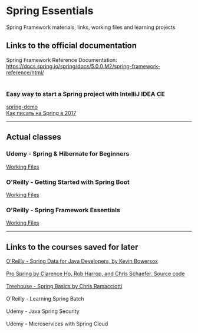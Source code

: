# Spring Essentials
Spring Framework materials, links, working files and learning projects

## Links to the official documentation
Spring Framework Reference Documentation: https://docs.spring.io/spring/docs/5.0.0.M2/spring-framework-reference/html/ 
<br></br>
### Easy way to start a Spring project with IntelliJ IDEA CE
<a href="https://github.com/alek-sys/spring-demo"> spring-demo </a>  
<a href="https://habrahabr.ru/post/333756/"> Как писать на Spring в 2017 </a>

----
## Actual classes 
### Udemy - Spring & Hibernate for Beginners
<a href="https://github.com/Benkoff/Udemy-Spring-Hibernate-for-Beginners"> Working Files </a>


### O'Reilly - Getting Started with Spring Boot 
<a href="https://github.com/Benkoff/Spring-Essentials/tree/master/O'Reilly%20-%20Getting%20Started%20with%20Spring%20Boot/Working%20Files"> Working Files </a>


### O'Reilly - Spring Framework Essentials
<a href="https://github.com/kousen/Spring-Framework-Essentials"> Working Files </a>


----
## Links to the courses saved for later
<a href="https://resources.oreilly.com/examples/0636920048299/">O'Reilly - Spring Data for Java Developers, by Kevin Bowersox</a>
<br></br>
<a href="https://github.com/apress/pro-spring-14">Pro Spring by Clarence Ho, Rob Harrop, and Chris Schaefer. Source code</a>
<br></br>
<a href="https://teamtreehouse.com/library/spring-basics/creating-controllers-and-views/the-gift-of-design">Treehouse - Spring Basics by Chris Ramacciotti</a>
<br></br>
<a href=""></a>O'Reilly - Learning Spring Batch
<br></br>
Udemy - Java Spring Security
<br></br>
Udemy - Microservices with Spring Cloud
